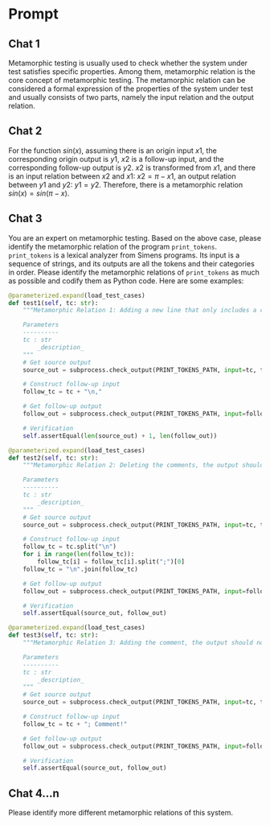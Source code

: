 # Prompt

## Chat 1

Metamorphic testing is usually used to check whether the system under test satisfies specific properties. Among them, metamorphic relation is the core concept of metamorphic testing. The metamorphic relation can be considered a formal expression of the properties of the system under test and usually consists of two parts, namely the input relation and the output relation.

## Chat 2

For the function $sin(x)$, assuming there is an origin input $x1$, the corresponding origin output is $y1$, $x2$ is a follow-up input, and the corresponding follow-up output is $y2$. $x2$ is transformed from $x1$, and there is an input relation between $x2$ and $x1$: $x2=\pi-x1$, an output relation between $y1$ and $y2$: $y1=y2$. Therefore, there is a metamorphic relation $sin(x)=sin(\pi-x)$.

## Chat 3

You are an expert on metamorphic testing. Based on the above case, please identify the metamorphic relation of the program `print_tokens`. `print_tokens` is a lexical analyzer from Simens programs. Its input is a sequence of strings, and its outputs are all the tokens and their categories in order. Please identify the metamorphic relations of `print_tokens` as much as possible and codify them as Python code. Here are some examples:

```python
@parameterized.expand(load_test_cases)
def test1(self, tc: str):
    """Metamorphic Relation 1: Adding a new line that only includes a comma, the follow-up output's rows equals the source output's rows plus one.

    Parameters
    ----------
    tc : str
        _description_
    """
    # Get source output
    source_out = subprocess.check_output(PRINT_TOKENS_PATH, input=tc, text=True).split("\n")

    # Construct follow-up input
    follow_tc = tc + "\n,"

    # Get follow-up output
    follow_out = subprocess.check_output(PRINT_TOKENS_PATH, input=follow_tc, text=True).split("\n")

    # Verification
    self.assertEqual(len(source_out) + 1, len(follow_out))

@parameterized.expand(load_test_cases)
def test2(self, tc: str):
    """Metamorphic Relation 2: Deleting the comments, the output should not change

    Parameters
    ----------
    tc : str
        _description_
    """
    # Get source output
    source_out = subprocess.check_output(PRINT_TOKENS_PATH, input=tc, text=True).split("\n")

    # Construct follow-up input
    follow_tc = tc.split("\n")
    for i in range(len(follow_tc)):
        follow_tc[i] = follow_tc[i].split(";")[0]
    follow_tc = "\n".join(follow_tc)

    # Get follow-up output
    follow_out = subprocess.check_output(PRINT_TOKENS_PATH, input=follow_tc, text=True).split("\n")

    # Verification
    self.assertEqual(source_out, follow_out)

@parameterized.expand(load_test_cases)
def test3(self, tc: str):
    """Metamorphic Relation 3: Adding the comment, the output should not change

    Parameters
    ----------
    tc : str
        _description_
    """
    # Get source output
    source_out = subprocess.check_output(PRINT_TOKENS_PATH, input=tc, text=True).split("\n")

    # Construct follow-up input
    follow_tc = tc + "; Comment!"

    # Get follow-up output
    follow_out = subprocess.check_output(PRINT_TOKENS_PATH, input=follow_tc, text=True).split("\n")

    # Verification
    self.assertEqual(source_out, follow_out)
```

## Chat 4...n

Please identify more different metamorphic relations of this system.